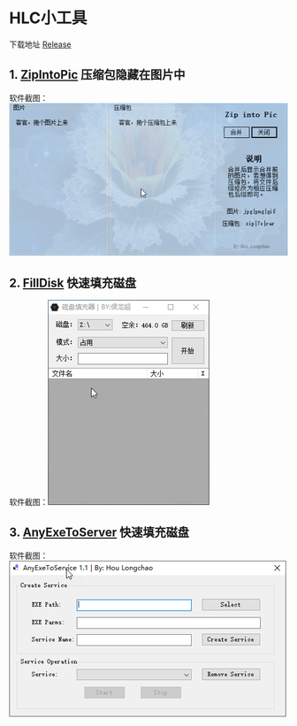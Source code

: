 # HLC小工具

下载地址 [Release](Release/)

## 1.  [ZipIntoPic](ZipIntoPic/README.md) 压缩包隐藏在图片中

软件截图：![ZipIntoPic截图](ZipIntoPic/images/ZipIntoPic.png)

## 2.  [FillDisk](FillDisk/) 快速填充磁盘
软件截图：![FillDisk截图](FillDisk/images/FillDisk.png)

## 3. [AnyExeToServer](AnyExeToServer/) 快速填充磁盘
软件截图：![AnyExeToServer截图](AnyExeToServer/images/AnyExeToServer.png)